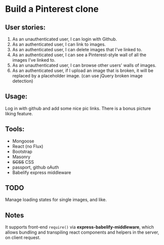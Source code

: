 # Build a Pinterest clone

## User stories:

1. As an unauthenticated user, I can login with Github.
1. As an authenticated user, I can link to images.
1. As an authenticated user, I can delete images that I've linked to.
1. As an authenticated user, I can see a Pinterest-style wall of all the images I've linked to.
1. As an unauthenticated user, I can browse other users' walls of images.
1. As an authenticated user, if I upload an image that is broken, it will be replaced by a placeholder image. (can use jQuery broken image detection)

## Usage:

Log in with github and add some nice pic links.
There is a bonus picture liking feature.

## Tools:

- Mongoose
- React (no Flux)
- Bootstrap
- Masonry
- ~~SCSS~~ CSS
- passport, github oAuth
- Babelify express middleware

## TODO

Manage loading states for single images, and like.

## Notes

It supports front-end `require()` via **express-babelify-middleware**,
which allows bundling and transpiling react components and helpers in the server, on client request.
